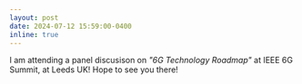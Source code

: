 ```yaml
---
layout: post
date: 2024-07-12 15:59:00-0400
inline: true
---
```


I am attending a panel discusison on  _"6G Technology Roadmap"_ at IEEE 6G Summit, at Leeds UK! Hope to see you there!